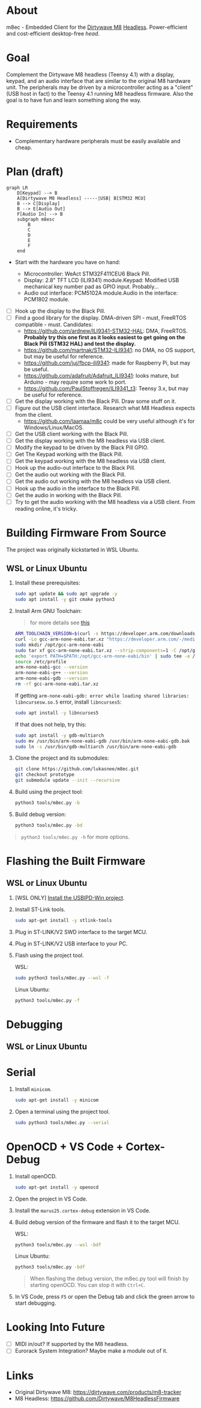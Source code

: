 # About

m8ec - Embedded Client for the [Dirtywave M8](https://dirtywave.com/)
[Headless](https://github.com/Dirtywave/M8HeadlessFirmware). Power-efficient and cost-efficient desktop-free _head_.

# Goal

Complement the Dirtywave M8 headless (Teensy 4.1) with a display, keypad, and an audio interface that are similar to the original M8
hardware unit. The peripherals may be driven by a microcontroller acting as a "client" (USB host in fact) to the Teensy 4.1 running M8
headless firmware. Also the goal is to have fun and learn something along the way.

# Requirements

- Complementary hardware peripherals must be easily available and cheap.

# Plan (draft)

```mermaid
graph LR
    D[Keypad] --> B
    A[Dirtywave M8 Headless] -----|USB| B[STM32 MCU]
    B --> C[Display]
    B --> E[Audio Out]
    F[Audio In] --> B
    subgraph m8esc
        B
        C
        D
        E
        F
    end
```

- Start with the hardware you have on hand:

  - Microcontroller: WeAct STM32F411CEU6 Black Pill.
  - Display: 2.8" TFT LCD (ILI9341) module.Keypad: Modified USB mechanical key number pad as GPIO input. Probably...
  - Audio out interface: PCM5102A module.Audio in the interface: PCM1802 module.

- [ ] Hook up the display to the Black Pill.
- [ ] Find a good library for the display. DMA-driven SPI - must, FreeRTOS compatible - must. Candidates:
  - <https://github.com/ardnew/ILI9341-STM32-HAL>: DMA, FreeRTOS. **Probably try this one first as it looks easiest to
        get going on the Black Pill (STM32 HAL) and test the display.**
  - <https://github.com/martnak/STM32-ILI9341>: no DMA, no OS support, but may be useful for reference.
  - <https://github.com/juj/fbcp-ili9341>: made for Raspberry Pi, but may be useful.
  - <https://github.com/adafruit/Adafruit_ILI9341>: looks mature, but Arduino - may require some work to port.
  - <https://github.com/PaulStoffregen/ILI9341_t3>: Teensy 3.x, but may be useful for reference.
- [ ] Get the display working with the Black Pill. Draw some stuff on it.
- [ ] Figure out the USB client interface. Research what M8 Headless expects from the client.
  - <https://github.com/laamaa/m8c> could be very useful although it's for Windows/Linux/MacOS.
- [ ] Get the USB client working with the Black Pill.
- [ ] Get the display working with the M8 headless via USB client.
- [ ] Modify the keypad to be driven by the Black Pill GPIO.
- [ ] Get The Keypad working with the Black Pill.
- [ ] Get the keypad working with the M8 headless via USB client.
- [ ] Hook up the audio-out interface to the Black Pill.
- [ ] Get the audio out working with the Black Pill.
- [ ] Get the audio out working with the M8 headless via USB client.
- [ ] Hook up the audio in the interface to the Black Pill.
- [ ] Get the audio in working with the Black Pill.
- [ ] Try to get the audio working with the M8 headless via a USB client. From reading online, it's tricky.

# Building Firmware From Source

The project was originally kickstarted in WSL Ubuntu.

## WSL or Linux Ubuntu

1. Install these prerequisites:

    ```bash
    sudo apt update && sudo apt upgrade -y
    sudo apt install -y git cmake python3
    ```

2. Install Arm GNU Toolchain:

    > for more details see [this](https://lindevs.com/install-arm-gnu-toolchain-on-ubuntu)  

    ```bash
    ARM_TOOLCHAIN_VERSION=$(curl -s https://developer.arm.com/downloads/-/arm-gnu-toolchain-downloads | grep -Po '<h4>Version \K.+(?=</h4>)')
    curl -Lo gcc-arm-none-eabi.tar.xz "https://developer.arm.com/-/media/Files/downloads/gnu/${ARM_TOOLCHAIN_VERSION}/binrel/arm-gnu-toolchain-${ARM_TOOLCHAIN_VERSION}-x86_64-arm-none-eabi.tar.xz"
    sudo mkdir /opt/gcc-arm-none-eabi
    sudo tar xf gcc-arm-none-eabi.tar.xz --strip-components=1 -C /opt/gcc-arm-none-eabi
    echo 'export PATH=$PATH:/opt/gcc-arm-none-eabi/bin' | sudo tee -a /etc/profile.d/gcc-arm-none-eabi.sh
    source /etc/profile
    arm-none-eabi-gcc --version
    arm-none-eabi-g++ --version
    arm-none-eabi-gdb --version
    rm -rf gcc-arm-none-eabi.tar.xz
    ```

    If getting `arm-none-eabi-gdb: error while loading shared libraries: libncursesw.so.5` error, install `libncurses5`:

    ```bash
    sudo apt install -y libncurses5
    ```

    If that does not help, try this:

    ```bash
    sudo apt install -y gdb-multiarch
    sudo mv /usr/bin/arm-none-eabi-gdb /usr/bin/arm-none-eabi-gdb.bak
    sudo ln -s /usr/bin/gdb-multiarch /usr/bin/arm-none-eabi-gdb
    ```

3. Clone the project and its submodules:

    ```bash
    git clone https://github.com/lukasnee/m8ec.git
    git checkout prototype
    git submodule update --init --recursive
    ```

4. Build using the project tool:

    ```bash
    python3 tools/m8ec.py -b
    ```

5. Build debug version:

    ```bash
    python3 tools/m8ec.py -bd
    ```

> `python3 tools/m8ec.py -h` for more options.

# Flashing the Built Firmware

## WSL or Linux Ubuntu

1. [WSL ONLY] [Install the USBIPD-Win project](https://learn.microsoft.com/en-us/windows/wsl/connect-usb#install-the-usbipd-win-project).

2. Install ST-Link tools.

    ```bash
    sudo apt-get install -y stlink-tools
    ```

3. Plug in ST-LINK/V2 SWD interface to the target MCU.
4. Plug in ST-LINK/V2 USB interface to your PC.

3. Flash using the project tool.

    WSL:

    ```bash
    sudo python3 tools/m8ec.py --wsl -f
    ```

    Linux Ubuntu:

    ```bash
    python3 tools/m8ec.py -f
    ```

# Debugging

## WSL or Linux Ubuntu

# Serial

1. Install `minicom`.

    ```bash
    sudo apt-get install -y minicom
    ```

2. Open a terminal using the project tool.

    ```bash
    sudo python3 tools/m8ec.py --serial
    ```

# OpenOCD + VS Code + Cortex-Debug

1. Install openOCD.

    ```bash
    sudo apt-get install -y openocd
    ```

2. Open the project in VS Code.

3. Install the `marus25.cortex-debug` extension in VS Code.
4. Build debug version of the firmware and flash it to the target MCU.

    WSL:

    ```bash
    python3 tools/m8ec.py --wsl -bdf
    ```

    Linux Ubuntu:

    ```bash
    python3 tools/m8ec.py -bdf
    ```

    > When flashing the debug version, the m8ec.py tool will finish by starting openOCD. You can stop it with `Ctrl+C`.

5. In VS Code, press `F5` or open the Debug tab and click the green arrow to start debugging.

# Looking Into Future

- [ ] MIDI in/out? If supported by the M8 headless.
- [ ] Eurorack System Integration? Maybe make a module out of it.

# Links

- Original Dirtywave M8: <https://dirtywave.com/products/m8-tracker>
- M8 Headless: <https://github.com/Dirtywave/M8HeadlessFirmware>
